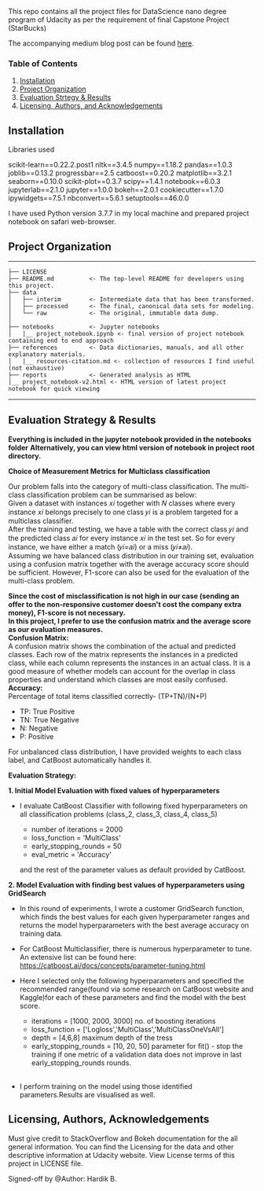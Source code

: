 This repo contains all the project files for DataScience nano degree program of Udacity as per the requirement of final Capstone Project (StarBucks)

The accompanying medium blog post can be found [here](https://medium.com/@hardikbalar101/starbucks-customer-classification-using-catboost-c3026d1785d7).

### Table of Contents

1. [Installation](#installation)
3. [Project Organization](#org)
4. [Evaluation Strtegy & Results](#results)
5. [Licensing, Authors, and Acknowledgements](#licensing)

## Installation <a name="installation"></a>

Libraries used

scikit-learn==0.22.2.post1
nltk==3.4.5
numpy==1.18.2
pandas==1.0.3
joblib==0.13.2
progressbar==2.5
catboost==0.20.2
matplotlib==3.2.1
seaborn==0.10.0
scikit-plot==0.3.7
scipy==1.4.1
notebook==6.0.3
jupyterlab==2.1.0
jupyter==1.0.0
bokeh==2.0.1
cookiecutter==1.7.0
ipywidgets==7.5.1
nbconvert==5.6.1
setuptools==46.0.0

I have used Python version 3.7.7 in my local machine and prepared project notebook on safari web-browser.

## Project Organization <a name="org"></a>
------------

    ├── LICENSE
    ├── README.md          <- The top-level README for developers using this project.
    ├── data
    │   ├── interim        <- Intermediate data that has been transformed.
    │   ├── processed      <- The final, canonical data sets for modeling.
    │   └── raw            <- The original, immutable data dump.
    │
    ├── notebooks          <- Jupyter notebooks
    │   |__ project_notebook.ipynb <- final version of project notebook containing end to end approach
    ├── references         <- Data dictionaries, manuals, and all other explanatory materials.
    │   |__ resources-citation.md <- collection of resources I find useful (not exhaustive)
    ├── reports            <- Generated analysis as HTML
    |__ project_notebook-v2.html <- HTML version of latest project notebook for quick viewing
-----------

## Evaluation Strategy & Results<a name="results"></a>

**Everything is included in the jupyter notebook provided in the notebooks folder**
**Alternatively, you can view html version of notebook in project root directory.** <br>

**Choice of Measurement Metrics for Multiclass classification** <br>

Our problem falls into the category of multi-class classification. The multi-class classification problem can be summarised as below:
<br>
Given
a dataset with instances 𝑥𝑖 together with 𝑁 classes where every instance 𝑥𝑖 belongs precisely to one class 𝑦𝑖
is a problem targeted for a multiclass classifier. <br>
After the training and testing, we have a table with the correct class 𝑦𝑖 and the predicted class 𝑎𝑖 for every instance 𝑥𝑖 in the test set. So for every instance, we have either a match (𝑦𝑖=𝑎𝑖) or a miss (𝑦𝑖≠𝑎𝑖).
<br>
Assuming we have balanced class distribution in our training set, evaluation using a confusion matrix together with the average accuracy score should be sufficient. However, F1-score can also be used for the evaluation of the multi-class problem. <br>

**Since the cost of misclassification is not high in our case (sending an offer to the non-responsive customer doesn't cost the company extra money), F1-score is not necessary. <br>
In this project, I prefer to use the confusion matrix and the average score as our evaluation measures.**
<br>
**Confusion Matrix:** <br>
A confusion matrix shows the combination of the actual and predicted classes. Each row of the matrix represents the instances in a predicted class, while each column represents the instances in an actual class. It is a good measure of whether models can account for the overlap in class properties and understand which classes are most easily confused.<br>
**Accuracy:** <br>
Percentage of total items classified correctly- (TP+TN)/(N+P)
 + TP: True Positive
 + TN: True Negative
 + N: Negative
 + P: Positive

For unbalanced class distribution, I have provided weights to each class label, and CatBoost automatically handles it.
<br>

**Evaluation Strategy:** <br>

**1. Initial Model Evaluation with fixed values of hyperparameters**

- I evaluate CatBoost Classifier with following fixed hyperparameters on all classification problems (class_2, class_3, class_4, class_5)

    - number of iterations = 2000
    - loss_function = 'MultiClass'
    - early_stopping_rounds = 50
    - eval_metric = 'Accuracy'

   and the rest of the parameter values as default provided by CatBoost. <br>

**2. Model Evaluation with finding best values of hyperparameters using GridSearch**

- In this round of experiments, I wrote a customer GridSearch function, which finds the best values for each given hyperparameter ranges and returns the model hyperparameters with the best average accuracy on training data. <br>

- For CatBoost Multiclassifier, there is numerous hyperparameter to tune. An extensive list can be found here: https://catboost.ai/docs/concepts/parameter-tuning.html <br>

- Here I selected only the following hyperparameters and specified the recommended range(found via some research on CatBoost website and Kaggle)for each of these parameters and find the model with the best score. <br>

    - iterations = [1000, 2000, 3000] no. of boosting iterations
    - loss_function = ['Logloss','MultiClass','MultiClassOneVsAll']
    - depth = [4,6,8] maximum depth of the tress
    - early_stopping_rounds = [10, 20, 50] parameter for fit() - stop the training if one metric of a validation data does not   improve in last early_stopping_rounds rounds. </br> </br>

- I perform training on the model using those identified parameters.Results are visualised as well.


## Licensing, Authors, Acknowledgements<a name="licensing"></a>

Must give credit to StackOverflow and Bokeh documentation for the all general information. You can find the Licensing for the data and other descriptive information at Udacity website.
View License terms of this project in LICENSE file.

Signed-off by @Author: Hardik B.

